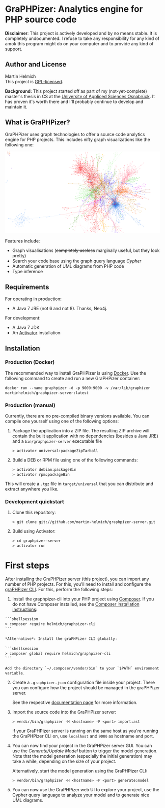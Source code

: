 GraPHPizer: Analytics engine for PHP source code
================================================

**Disclaimer**: This project is actively developed and by no means stable. It is completely undocumented. I refuse to
take any responsibility for any kind of amok this program might do on your computer and to provide any kind of support.

## Author and License

Martin Helmich  
This project is [GPL-licensed](LICENSE).

**Background:** This project started off as part of my (not-yet-complete) master's thesis in CS at the [University of Appliced Sciences Osnabrück][hsos]. It has proven it's worth there and I'll probably continue to develop and maintain it.

What is GraPHPizer?
-------------------

GraPHPizer uses graph technologies to offer a source code analytics engine for PHP projects. This includes nifty graph visualizations like the following one:

![Example of GraPHPizer graph visualization](documentation/graphpizer-demo.png)

Features include:

- Graph visualisations (~~completely useless~~ marginally useful, but they look pretty)
- Search your code base using the graph query language *Cypher*
- Automatic generation of UML diagrams from PHP code
- Type inference

Requirements
------------

For operating in production:

- A Java 7 JRE (not 6 and not 8). Thanks, Neo4j.

For development:

- A Java 7 JDK
- An [Activator][activator] installation

Installation
------------

### Production (Docker)

The recommended way to install GraPHPizer is using [Docker][docker]. Use the following command to
create and run a new GraPHPizer container:

    docker run --name graphpizer -d -p 9000:9000 -v /var/lib/graphizer martinhelmich/graphpizer-server:latest

### Production (manual)

Currently, there are no pre-compiled binary versions available. You can compile one yourself using one of the following options:

1.  Package the application into a ZIP file. The resulting ZIP archive will contain the built application with no dependencies (besides a Java JRE) and a `bin/graphpizer-server` executable file

    ```shellsession
    > activator universal:packageZipTarball
    ```

2.  Build a DEB or RPM file using one of the following commands:

    ```shellsession
    > activator debian:packageBin
    > activator rpm:packageBin
    ```

This will create a `.tgz` file in `target/universal` that you can distribute and extract anywhere you like.

### Development quickstart

1. Clone this repository:

    ```shellsession
    > git clone git://github.com/martin-helmich/graphpizer-server.git
    ```

2. Build using Activator:

    ```shellsession
    > cd graphpizer-server
    > activator run
    ```

# First steps

After installing the GraPHPizer server (this project), you can import any number of PHP projects. For this, you'll need to install and configure the [graPHPizer CLI][cli]. For this, perform the following steps:

1.   Install the graphpizer-cli into your PHP project using [Composer][composer]. If you do not have Composer installed, see the [Composer installation instructions][composerinstall]:

    ```shellsession
    > composer require helmich/graphpizer-cli
    ```

    *Alternative*: Install the graPHPizer CLI globally:

    ```shellsession
    > composer global require helmich/graphpizer-cli
    ```

    Add the directory `~/.composer/vendor/bin` to your `$PATH` environment variable.

2.  Create a `.graphpizer.json` configuration file inside your project. There you can configure how the project should be managed in the graPHPizer server.

    See the respective [documentation page][jsonconfig] for more information.

3.  Import the source code into the GraPHPizer server:

    ```shellsession
    > vendir/bin/graphpizer -H <hostname> -P <port> import:ast
    ```

    If your GraPHPizer server is running on the same host as you're running the GraPHPizer CLI on, use `localhost` and `9000` as hostname and port.

4.  You can now find your project in the GraPHPizer server GUI. You can use the *Generate/Update Model* button to trigger the model generation. Note that the model generation (especially the initial generation) may take a while, depending on the size of your project.

    Alternatively, start the model generation using the GraPHPizer CLI:

    ```shellsession
    > vendor/bin/graphpizer -H <hostname> -P <port> generate:model
    ```

5.  You can now use the GraPHPizer web UI to explore your project, use the Cypher query language to analyze your model and to generate nice UML diagrams.

[activator]: https://www.typesafe.com/activator/download
[cli]: https://github.com/martin-helmich/graphpizer-cli
[composer]: http://getcomposer.org
[composerinstall]: https://getcomposer.org/doc/00-intro.md#installation-linux-unix-osx
[docker]: https://www.docker.com
[hsos]: https://www.hs-osnabrueck.de/
[jsonconfig]: https://github.com/martin-helmich/graphpizer-server/wiki/Source-import-configuration
